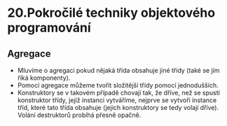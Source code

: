 # 20.Pokročilé techniky objektového programování

## Agregace

* Mluvíme o agregaci pokud nějaká třída obsahuje jiné třídy (také se jím říká komponenty). 
* Pomocí agregace můžeme tvořit složitější třídy pomocí jednodušších. 
* Konstruktory se v takovém případě chovají tak, že dříve, než se spustí konstruktor třídy, jejíž instanci vytváříme, nejprve se vytvoří instance tříd, které tato třída obsahuje (jejich konstruktory se tedy volají dříve). Volání destruktorů probíhá přesně opačně.
